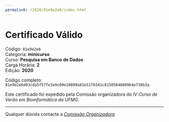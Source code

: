 ```yaml
---
permalink: /2020/81e9e2e6/index.html
---
```


# Certificado Válido

Código: `81e9e2e6`<br>
Categoria: **minicurso**<br>
Curso: **Pesquisa em Banco de Dados**<br>
Carga Horária: **2**<br>
Edição: **2020**<br>


Código completo: `81e9e2e6d03cda5f57fe3a9c09e10809a81e51f0341c81505848889b4e738b3a`


Este certificado foi expedido pela Comissão organizadora do *IV Curso de Verão em Bioinformática da UFMG*.

----

Qualquer dúvida contacte a [_Comissão Organizadora_](<mailto:cursobioinfoufmg@gmail.com$subject=[Certificados]>)

